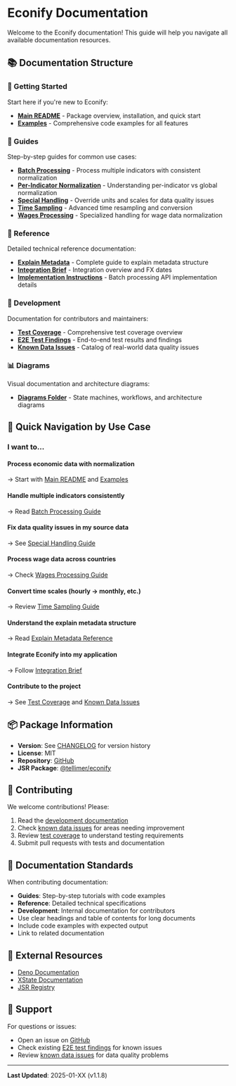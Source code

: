 # Econify Documentation

Welcome to the Econify documentation! This guide will help you navigate all
available documentation resources.

## 📚 Documentation Structure

### 🚀 Getting Started

Start here if you're new to Econify:

- **[Main README](../README.md)** - Package overview, installation, and quick
  start
- **[Examples](../examples/README.md)** - Comprehensive code examples for all
  features

### 📖 Guides

Step-by-step guides for common use cases:

- **[Batch Processing](./guides/batch-processing.md)** - Process multiple
  indicators with consistent normalization
- **[Per-Indicator Normalization](./guides/per-indicator-normalization.md)** -
  Understanding per-indicator vs global normalization
- **[Special Handling](./guides/special-handling.md)** - Override units and
  scales for data quality issues
- **[Time Sampling](./guides/time-sampling.md)** - Advanced time resampling and
  conversion
- **[Wages Processing](./guides/wages-processing.md)** - Specialized handling
  for wage data normalization

### 📘 Reference

Detailed technical reference documentation:

- **[Explain Metadata](./reference/explain-metadata.md)** - Complete guide to
  explain metadata structure
- **[Integration Brief](./reference/integration-brief.md)** - Integration
  overview and FX dates
- **[Implementation Instructions](./reference/implementation-instructions.md)** -
  Batch processing API implementation details

### 🔧 Development

Documentation for contributors and maintainers:

- **[Test Coverage](./development/test-coverage.md)** - Comprehensive test
  coverage overview
- **[E2E Test Findings](./development/e2e-test-findings.md)** - End-to-end test
  results and findings
- **[Known Data Issues](./development/known-data-issues.md)** - Catalog of
  real-world data quality issues

### 📊 Diagrams

Visual documentation and architecture diagrams:

- **[Diagrams Folder](./diagrams/)** - State machines, workflows, and
  architecture diagrams

## 🎯 Quick Navigation by Use Case

### I want to...

#### Process economic data with normalization

→ Start with [Main README](../README.md) and [Examples](../examples/README.md)

#### Handle multiple indicators consistently

→ Read [Batch Processing Guide](./guides/batch-processing.md)

#### Fix data quality issues in my source data

→ See [Special Handling Guide](./guides/special-handling.md)

#### Process wage data across countries

→ Check [Wages Processing Guide](./guides/wages-processing.md)

#### Convert time scales (hourly → monthly, etc.)

→ Review [Time Sampling Guide](./guides/time-sampling.md)

#### Understand the explain metadata structure

→ Read [Explain Metadata Reference](./reference/explain-metadata.md)

#### Integrate Econify into my application

→ Follow [Integration Brief](./reference/integration-brief.md)

#### Contribute to the project

→ See [Test Coverage](./development/test-coverage.md) and
[Known Data Issues](./development/known-data-issues.md)

## 📦 Package Information

- **Version**: See [CHANGELOG](../CHANGELOG.md) for version history
- **License**: MIT
- **Repository**:
  [GitHub](https://github.com/Tellimer/open-source/tree/main/packages/econify)
- **JSR Package**: [@tellimer/econify](https://jsr.io/@tellimer/econify)

## 🤝 Contributing

We welcome contributions! Please:

1. Read the [development documentation](./development/)
2. Check [known data issues](./development/known-data-issues.md) for areas
   needing improvement
3. Review [test coverage](./development/test-coverage.md) to understand testing
   requirements
4. Submit pull requests with tests and documentation

## 📝 Documentation Standards

When contributing documentation:

- **Guides**: Step-by-step tutorials with code examples
- **Reference**: Detailed technical specifications
- **Development**: Internal documentation for contributors
- Use clear headings and table of contents for long documents
- Include code examples with expected output
- Link to related documentation

## 🔗 External Resources

- [Deno Documentation](https://deno.land/manual)
- [XState Documentation](https://xstate.js.org/docs/)
- [JSR Registry](https://jsr.io/)

## 📧 Support

For questions or issues:

- Open an issue on [GitHub](https://github.com/Tellimer/open-source/issues)
- Check existing [E2E test findings](./development/e2e-test-findings.md) for
  known issues
- Review [known data issues](./development/known-data-issues.md) for data
  quality problems

---

**Last Updated**: 2025-01-XX (v1.1.8)
